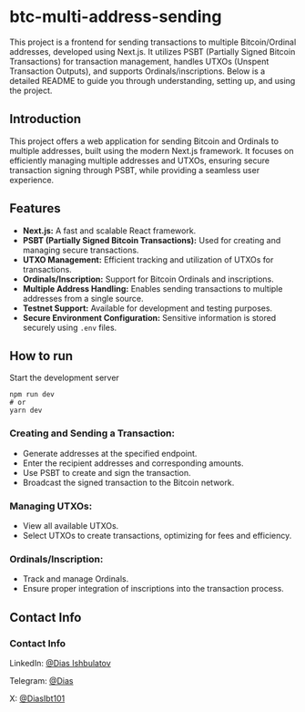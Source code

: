 # btc-multi-address-sending
This project is a frontend for sending transactions to multiple Bitcoin/Ordinal addresses, developed using Next.js.
It utilizes PSBT (Partially Signed Bitcoin Transactions) for transaction management, handles UTXOs (Unspent Transaction Outputs), and supports Ordinals/inscriptions. Below is a detailed README to guide you through understanding, setting up, and using the project.

## Introduction
This project offers a web application for sending Bitcoin and Ordinals to multiple addresses, built using the modern Next.js framework. It focuses on efficiently managing multiple addresses and UTXOs, ensuring secure transaction signing through PSBT, while providing a seamless user experience.

## Features
- **Next.js:** A fast and scalable React framework.
- **PSBT (Partially Signed Bitcoin Transactions):** Used for creating and managing secure transactions.
- **UTXO Management:** Efficient tracking and utilization of UTXOs for transactions.
- **Ordinals/Inscription:** Support for Bitcoin Ordinals and inscriptions.
- **Multiple Address Handling:** Enables sending transactions to multiple addresses from a single source.
- **Testnet Support:** Available for development and testing purposes.
- **Secure Environment Configuration:** Sensitive information is stored securely using `.env` files.

## How to run
Start the development server
```
npm run dev
# or
yarn dev
```

### Creating and Sending a Transaction:
- Generate addresses at the specified endpoint.
- Enter the recipient addresses and corresponding amounts.
- Use PSBT to create and sign the transaction.
- Broadcast the signed transaction to the Bitcoin network.

### Managing UTXOs:
- View all available UTXOs.
- Select UTXOs to create transactions, optimizing for fees and efficiency.

### Ordinals/Inscription:
- Track and manage Ordinals.
- Ensure proper integration of inscriptions into the transaction process.


## Contact Info
### Contact Info

LinkedIn: [@Dias Ishbulatov](https://www.linkedin.com/in/dias-ishbulatov/)

Telegram: [@Dias](https://t.me/@bitman09)

X: [@DiasIbt101](https://x.com/DiasIbt101)
